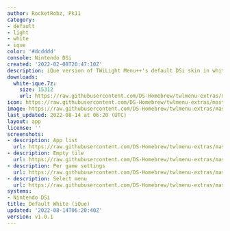 ```yaml
---
author: RocketRobz, Pk11
category:
- default
- light
- white
- ique
color: '#dcdddd'
console: Nintendo DSi
created: '2022-02-08T20:47:10Z'
description: iQue version of TWiLight Menu++'s default DSi skin in white
downloads:
  white-ique.7z:
    size: 15312
    url: https://raw.githubusercontent.com/DS-Homebrew/twlmenu-extras/master/_nds/TWiLightMenu/dsimenu/themes/white-ique.7z
icon: https://raw.githubusercontent.com/DS-Homebrew/twlmenu-extras/master/_nds/TWiLightMenu/dsimenu/themes/meta/white-ique/icon.png
image: https://raw.githubusercontent.com/DS-Homebrew/twlmenu-extras/master/_nds/TWiLightMenu/dsimenu/themes/meta/white-ique/icon.png
last_updated: 2022-08-14 at 06:20 (UTC)
layout: app
license: ''
screenshots:
- description: App list
  url: https://raw.githubusercontent.com/DS-Homebrew/twlmenu-extras/master/_nds/TWiLightMenu/dsimenu/themes/meta/white-ique/screenshots/app-list.png
- description: Empty tile
  url: https://raw.githubusercontent.com/DS-Homebrew/twlmenu-extras/master/_nds/TWiLightMenu/dsimenu/themes/meta/white-ique/screenshots/empty-tile.png
- description: Per game settings
  url: https://raw.githubusercontent.com/DS-Homebrew/twlmenu-extras/master/_nds/TWiLightMenu/dsimenu/themes/meta/white-ique/screenshots/per-game-settings.png
- description: Select menu
  url: https://raw.githubusercontent.com/DS-Homebrew/twlmenu-extras/master/_nds/TWiLightMenu/dsimenu/themes/meta/white-ique/screenshots/select-menu.png
systems:
- Nintendo DSi
title: Default White (iQue)
updated: '2022-08-14T06:20:40Z'
version: v1.0.1
---
```

